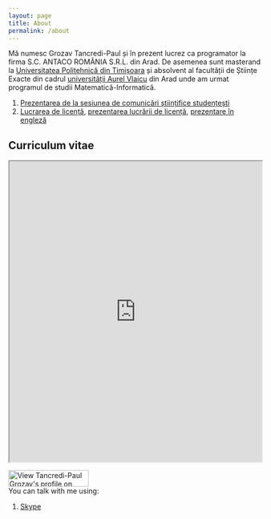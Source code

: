 ```yaml
---
layout: page
title: About
permalink: /about
---
```

<p>Mă numesc Grozav Tancredi-Paul și în prezent lucrez ca programator la firma S.C. ANTACO ROMÂNIA S.R.L. din Arad. De asemenea sunt masterand la <a href="http://www.upt.ro">Universitatea Politehnică din Timișoara</a> și absolvent al facultății de Științe Exacte din cadrul <a href="http://www.uav.ro">universității Aurel Vlaicu</a> din Arad unde am urmat programul de studii Matematică-Informatică.</p>
<ol>
  <li><a title="Sesiunea de comunicări științifice studențești" href="https://docs.google.com/open?id=0B3p55e71TUSuUEh4dE9LQjBFaGM">Prezentarea de la sesiunea de comunicări științifice studențești</a></li>
  <li><a title="Lucrare licență" href="https://docs.google.com/open?id=0B3p55e71TUSueDJaNzJ2ZUZSanlNSDVlRlZta05FQQ">Lucrarea de licență</a>, <a title="Prezentarea lucrării de licență" href="https://docs.google.com/open?id=0B3p55e71TUSuV3Y0RmxVYXN1ZjA">prezentarea lucrării de licență</a>, <a href="https://docs.google.com/open?id=0B3p55e71TUSuN3B3a1VieEdZVW8">prezentare în engleză</a></li>
</ol>
<h2>Curriculum vitae</h2>
<p><iframe src="https://docs.google.com/file/d/0B3p55e71TUSuZDg1VmwtZTdaWW8/preview" width="100%" height="600px"></iframe></p>
<p><a href="https://ro.linkedin.com/pub/tancredi-paul-grozav/78/804/258" target="_blank"><img src="https://static.licdn.com/scds/common/u/img/webpromo/btn_myprofile_160x33.png" width="160" height="33" border="0" alt="View Tancredi-Paul Grozav's profile on LinkedIn"></a><br />
You can talk with me using:
<ol>
  <li><a href="http://www.skype.com/en/">Skype</a> <script type="text/javascript" src="https://secure.skypeassets.com/i/scom/js/skype-uri.js"></script><div id="SkypeButton_Call_skype.tedi_1"><script type="text/javascript">Skype.ui({"name": "dropdown","element": "SkypeButton_Call_skype.tedi_1","participants": ["skype.tedi"],"imageSize": 32});</script></div></li>
</ol>
